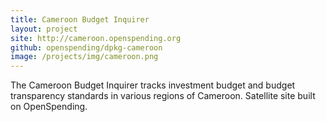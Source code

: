 ```yaml
---
title: Cameroon Budget Inquirer
layout: project
site: http://cameroon.openspending.org
github: openspending/dpkg-cameroon
image: /projects/img/cameroon.png
---
```


The Cameroon Budget Inquirer tracks investment budget and budget 
transparency standards in various regions of Cameroon. Satellite
site built on OpenSpending.

